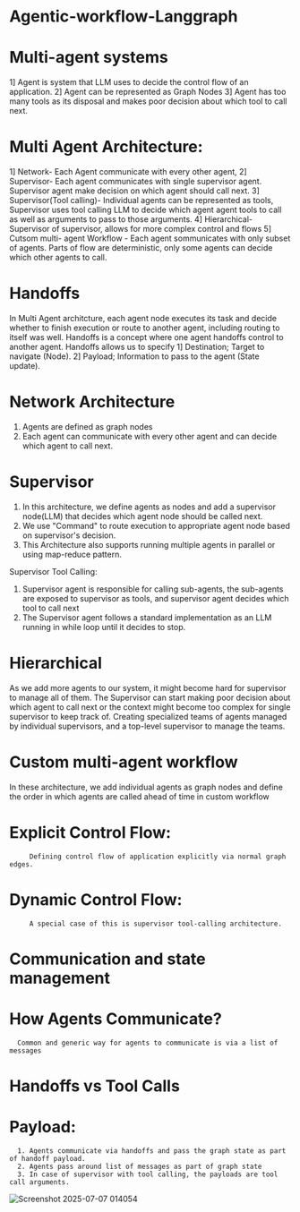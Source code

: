 # Agentic-workflow-Langgraph

# Multi-agent systems

1] Agent is system that LLM uses to decide the control flow of an application.
2] Agent can be represented as Graph Nodes
3] Agent has too many tools as its disposal and makes poor decision about which tool to call next.

# Multi Agent Architecture:
1] Network- Each Agent communicate with every other agent,
2] Supervisor- Each agent communicates with single supervisor agent. Supervisor agent make decision on which agent should call next.
3] Supervisor(Tool calling)- Individual agents can be represented as tools, Supervisor uses tool calling LLM to decide which agent
   agent tools to call as well as arguments to pass to those arguments.
4] Hierarchical- Supervisor of supervisor, allows for more complex control and flows
5] Cutsom multi- agent Workflow - Each agent sommunicates with only subset of agents. Parts of flow are deterministic, only
   some agents can decide which other agents to call.

# Handoffs
  In Multi Agent architcture, each agent node executes its task and decide whether to finish execution or route to another agent,
  including routing to itself was well.
  Handoffs is a concept where one agent handoffs control to another agent.
  Handoffs allows us to specify
     1] Destination; Target to navigate (Node).
     2] Payload; Information to pass to the agent (State update).

# Network Architecture
   1. Agents are defined as graph nodes
   2. Each agent can communicate with every other agent and can decide which agent to call next.

# Supervisor
   1. In this architecture, we define agents as nodes and add a supervisor node(LLM) that decides which agent node should be called next.
   2. We use "Command" to route execution to appropriate agent node based on supervisor's decision.
   3. This Architecture also supports running multiple agents in parallel or using map-reduce pattern.

   Supervisor Tool Calling:
   1. Supervisor agent is responsible for calling sub-agents, the sub-agents are exposed to supervisor as tools, and supervisor agent decides
      which tool to call next
   2. The Supervisor agent follows a standard implementation as an LLM running in while loop until it decides to stop.

# Hierarchical 
   As we add more agents to our system, it might become hard for supervisor to manage all of them. The Supervisor can start making poor decision
   about which agent to call next or the context might become too complex for single supervisor to keep track of.
   Creating specialized teams of agents managed by individual supervisors, and a top-level supervisor to manage the teams.

# Custom multi-agent workflow
   In these architecture, we add individual agents as graph nodes and define the order in which agents are called ahead of time in custom workflow
   # Explicit Control Flow:
         Defining control flow of application explicitly via normal graph edges.
   # Dynamic Control Flow:
         A special case of this is supervisor tool-calling architecture.

# Communication and state management

   # How Agents Communicate?
      Common and generic way for agents to communicate is via a list of messages

   # Handoffs vs Tool Calls
   # Payload: 
      1. Agents communicate via handoffs and pass the graph state as part of handoff payload.
      2. Agents pass around list of messages as part of graph state
      3. In case of supervisor with tool calling, the payloads are tool call arguments.
![Screenshot 2025-07-07 014054](https://github.com/user-attachments/assets/af3d8aa7-4120-49cd-8160-f222c135ed26)

      
      

